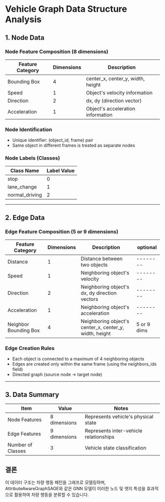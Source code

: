 # Vehicle Graph Data Structure Analysis

## 1. Node Data

### Node Feature Composition (8 dimensions)
| Feature Category | Dimensions | Description |
|------------------|------------|-------------|
| Bounding Box | 4 | center_x, center_y, width, height |
| Speed | 1 | Object's velocity information |
| Direction | 2 | dx, dy (direction vector) |
| Acceleration | 1 | Object's acceleration information |

### Node Identification
- Unique identifier: (object_id, frame) pair
- Same object in different frames is treated as separate nodes

### Node Labels (Classes)
| Class Name | Label Value |
|------------|-------------|
| stop | 0 |
| lane_change | 1 |
| normal_driving | 2 |

---

## 2. Edge Data

### Edge Feature Composition (5 or 9 dimensions)
| Feature Category | Dimensions | Description | optional |
|------------------|------------|-------------| -------- |
| Distance | 1 | Distance between two objects | -------- |
| Speed | 1 | Neighboring object's velocity | -------- |
| Direction | 2 | Neighboring object's dx, dy direction vectors | -------- |
| Acceleration | 1 | Neighboring object's acceleration | -------- |
| Neighbor Bounding Box | 4 | Neighboring object's center_x, center_y, width, height | 5 or 9 dims |

### Edge Creation Rules
- Each object is connected to a maximum of 4 neighboring objects
- Edges are created only within the same frame (using the neighbors_ids field)
- Directed graph (source node → target node)

---

## 3. Data Summary
| Item | Value | Notes |
|------|-------|-------|
| Node Features | 8 dimensions | Represents vehicle's physical state |
| Edge Features | 9 dimensions | Represents inter-vehicle relationships |
| Number of Classes | 3 | Vehicle state classification |

## 결론
이 데이터 구조는 차량 행동 패턴을 그래프로 모델링하며, AttributeAwareGraphSAGE와 같은 GNN 모델이 이러한 노드 및 엣지 특성을 효과적으로 활용하여 차량 행동을 분류할 수 있습니다.